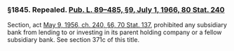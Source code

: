 ### §1845. Repealed. [Pub. L. 89–485, §9, July 1, 1966, 80 Stat. 240](/statviewer.htm?volume=80&page=240) ###

Section, act [May 9, 1956, ch. 240, §6, 70 Stat. 137](/statviewer.htm?volume=70&page=137), prohibited any subsidiary bank from lending to or investing in its parent holding company or a fellow subsidiary bank. See section 371c of this title.